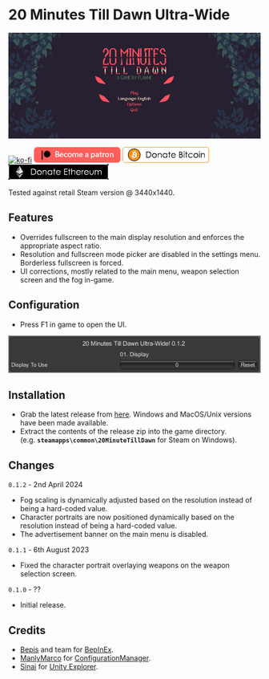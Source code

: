 # 20 Minutes Till Dawn Ultra-Wide

![Game Logo](display.png)<br>

[![ko-fi](https://ko-fi.com/img/githubbutton_sm.svg)](https://ko-fi.com/F2F2DI3WA) [![patreon](../donations/patreon.png)](https://www.patreon.com/p1xel8ted) [![bitcoin](../donations/bitcoin.png)](https://github.com/p1xel8ted/UltrawideFixes/blob/main/donations/README.md) [![ethereum](../donations/ethereum.png)](https://github.com/p1xel8ted/UltrawideFixes/blob/main/donations/README.md)

Tested against retail Steam version @ 3440x1440.

## Features
- Overrides fullscreen to the main display resolution and enforces the appropriate aspect ratio.
- Resolution and fullscreen mode picker are disabled in the settings menu. Borderless fullscreen is forced.
- UI corrections, mostly related to the main menu, weapon selection screen and the fog in-game.

## Configuration
- Press F1 in game to open the UI.

![Settings](settings.png)<br>

## Installation
- Grab the latest release from [here](https://github.com/p1xel8ted/UltrawideFixes/releases/tag/20MinutesTillDawn). Windows and MacOS/Unix versions have been made available.
- Extract the contents of the release zip into the game directory.<br />(e.g. **`steamapps\common\20MinuteTillDawn`** for Steam on Windows).

## Changes

`0.1.2` - 2nd April 2024
- Fog scaling is dynamically adjusted based on the resolution instead of being a hard-coded value.
- Character portraits are now positioned dynamically based on the resolution instead of being a hard-coded value.
- The advertisement banner on the main menu is disabled.

`0.1.1` - 6th August 2023
- Fixed the character portrait overlaying weapons on the weapon selection screen.

`0.1.0` - ??
- Initial release.

## Credits
- [Bepis](https://github.com/bbepis) and team for [BepInEx](https://github.com/BepInEx/BepInEx).
- [ManlyMarco](https://github.com/ManlyMarco) for [ConfigurationManager](https://github.com/BepInEx/BepInEx.ConfigurationManager).
- [Sinai]() for [Unity Explorer](https://github.com/sinai-dev/UnityExplorer).
